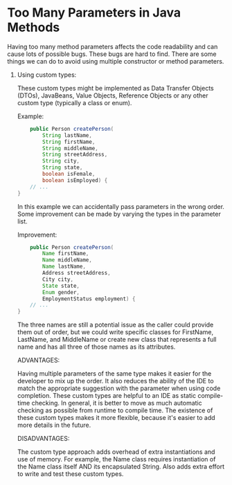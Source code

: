# Too Many Parameters in Java Methods

Having too many method parameters affects the code readability and can cause lots of possible bugs. These bugs are hard to find.
There are some things we can do to avoid using multiple constructor or method parameters.

1. Using custom types:

    These custom types might be implemented as Data Transfer Objects (DTOs), JavaBeans, Value Objects, Reference Objects or any other custom type (typically a class or enum).

    Example:
    ```java
        public Person createPerson( 
            String lastName,
            String firstName,
            String middleName,
            String streetAddress,
            String city,
            String state,
            boolean isFemale,
            boolean isEmployed) {
        // ...
    }
    ```
    In this example we can accidentally pass parameters in the wrong order. Some improvement can be made by varying the types in the parameter list.

    Improvement:
    ```java
        public Person createPerson( 
            Name firstName,
            Name middleName,
            Name lastName,
            Address streetAddress,
            City city,
            State state,
            Enum gender,
            EmploymentStatus employment) {
        // ...
    }
    ```

    The three names are still a potential issue as the caller could provide them out of order, but we could write specific classes for FirstName, LastName, and MiddleName or create new class that represents a full name and has all three of those names as its attributes.

    ADVANTAGES:

    Having multiple parameters of the same type makes it easier for the developer to mix up the order. It also reduces the ability of the IDE to match the appropriate suggestion with the parameter when using code completion. These custom types are helpful to an IDE as static compile-time checking. In general, it is better to move as much automatic checking as possible from runtime to compile time. The existence of these custom types makes it more flexible, because it's easier to add more details in the future.

    DISADVANTAGES:

    The custom type approach adds overhead of extra instantiations and use of memory. For example, the Name class requires instantiation of the Name class itself AND its encapsulated String. Also adds extra effort to write and test these custom types.
